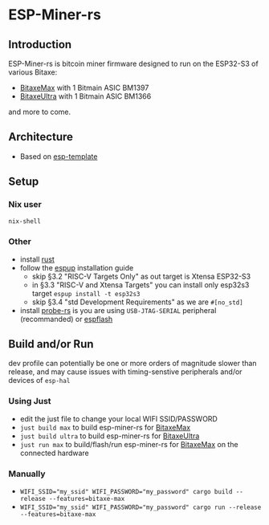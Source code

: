 # ESP-Miner-rs

## Introduction
ESP-Miner-rs is bitcoin miner firmware designed to run on the ESP32-S3 of various Bitaxe:
- [BitaxeMax] with 1 Bitmain ASIC BM1397
- [BitaxeUltra] with 1 Bitmain ASIC BM1366

and more to come.

## Architecture
- Based on [esp-template](https://esp-rs.github.io/book/writing-your-own-application/generate-project-from-template.html#esp-template)

## Setup

### Nix user
```bash
nix-shell
```

### Other
- install [rust](https://esp-rs.github.io/book/installation/installation.html#rust-installation)
- follow the [espup](https://esp-rs.github.io/book/installation/installation.html#espup) installation guide
    * skip §3.2 "RISC-V Targets Only" as out target is Xtensa ESP32-S3
    * in §3.3 "RISC-V and Xtensa Targets" you can install only esp32s3 target `espup install -t esp32s3`
    * skip §3.4 "std Development Requirements" as we are `#[no_std]`
- install [probe-rs](https://docs.esp-rs.org/book/tooling/debugging/probe-rs.html) is you are using `USB-JTAG-SERIAL` peripheral (recommanded) or [espflash](https://esp-rs.github.io/book/tooling/espflash.html)

## Build and/or Run

dev profile can potentially be one or more orders of magnitude slower than release, and may cause issues with timing-senstive peripherals and/or devices of `esp-hal`

### Using Just
- edit the just file to change your local WIFI SSID/PASSWORD
- `just build max` to build esp-miner-rs for [BitaxeMax]
- `just build ultra` to build esp-miner-rs for [BitaxeUltra]
- `just run max` to build/flash/run esp-miner-rs for [BitaxeMax] on the connected hardware

### Manually
- `WIFI_SSID="my_ssid" WIFI_PASSWORD="my_password" cargo build --release --features=bitaxe-max`
- `WIFI_SSID="my_ssid" WIFI_PASSWORD="my_password" cargo run --release --features=bitaxe-max`

[BitaxeMax]:https://github.com/skot/bitaxe/tree/max-v2.3
[BitaxeUltra]:https://github.com/skot/bitaxe/tree/ultra-204